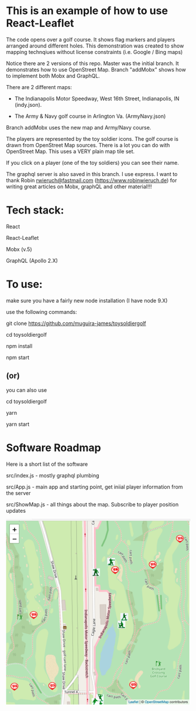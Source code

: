 

# This is an example of how to use React-Leaflet 

The code opens over a golf course. It shows flag markers and players arranged around different holes. This demonstration was created to show mapping technqiues without license constraints (i.e. Google / Bing maps)

Notice there are 2 versions of this repo.  Master was the initial branch. It demonstrates how to use OpenStreet Map.  Branch "addMobx" shows how to implement both Mobx and GraphQL.

There are 2 different maps:

- The Indianapolis Motor Speedway, West 16th Street, Indianapolis, IN (indy.json).

- The Army & Navy golf course in Arlington Va. (ArmyNavy.json)

Branch addMobx uses the new map and Army/Navy course.

The players are represented by the toy soldier icons.  The golf course is drawn from OpenStreet Map sources.  There is a lot you can do with OpenStreet Map.  This uses a VERY 
plain map tile set.

If you click on a player (one of the toy soldiers) you can see their name.

The graphql server is also saved in this branch. I use express.  I want to thank Robin <rwieruch@fastmail.com> (https://www.robinwieruch.de) for writing great articles on Mobx, graphQL and other material!!!

# Tech stack:
 
React

React-Leaflet

Mobx (v.5)

GraphQL (Apollo 2.X)

# To use:

make sure you have a fairly new node installation (I have node 9.X) 

use the following commands:

git clone https://github.com/muguira-james/toysoldiergolf

cd toysoldiergolf

npm install

npm start

## (or)

you can also use

cd toysoldiergolf

yarn

yarn start

# Software Roadmap

Here is a short list of the software

src/index.js - mostly graphql plumbing

src/App.js - main app and starting point, get iniial player information from the server

src/ShowMap.js - all things about the map.  Subscribe to player position updates

![ToySoldierGolf](./toysoldiergolf.png)